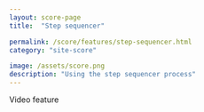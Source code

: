 ```yaml
---
layout: score-page
title:  "Step sequencer"

permalink: /score/features/step-sequencer.html
category: "site-score"

image: /assets/score.png
description: "Using the step sequencer process"
---
```


Video feature
